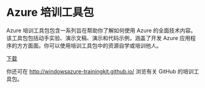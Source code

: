 <div>
<h1>Azure 培训工具包</h1>
<p>Azure 培训工具包包含一系列旨在帮助你了解如何使用 Azure 的全面技术内容。该工具包包括动手实验、演示文稿、演示和代码示例，涵盖了开发 Azure 应用程序的方方面面。你可以使用培训工具包中的资源自学或培训他人。</p>
<p><a href="http://go.microsoft.com/fwlink/p/?LinkId=331133" class="solution-cta-link light-font arrowbtn green">下载</a></p>
<p>你还可在 <a href="http://windowsazure-trainingkit.github.io/">http://windowsazure-trainingkit.github.io/</a> 浏览有关 GitHub 的培训工具包。</p>
</div>

  [下载]: http://go.microsoft.com/fwlink/p/?LinkId=331133
